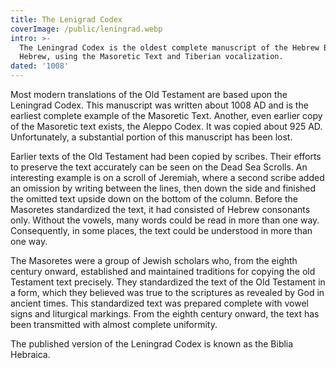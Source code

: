 ```yaml
---
title: The Lenigrad Codex
coverImage: /public/leningrad.webp
intro: >-
  The Leningrad Codex is the oldest complete manuscript of the Hebrew Bible in
  Hebrew, using the Masoretic Text and Tiberian vocalization.
dated: '1008'
---
```


Most modern translations of the Old Testament are based upon the Leningrad Codex. This manuscript was written about 1008 AD and is the earliest complete example of the Masoretic Text. Another, even earlier copy of the Masoretic text exists, the Aleppo Codex. It was copied about 925 AD. Unfortunately, a substantial portion of this manuscript has been lost.

Earlier texts of the Old Testament had been copied by scribes. Their efforts to preserve the text accurately can be seen on the Dead Sea Scrolls. An interesting example is on a scroll of Jeremiah, where a second scribe added an omission by writing between the lines, then down the side and finished the omitted text upside down on the bottom of the column. Before the Masoretes standardized the text, it had consisted of Hebrew consonants only. Without the vowels, many words could be read in more than one way. Consequently, in some places, the text could be understood in more than one way.

The Masoretes were a group of Jewish scholars who, from the eighth century onward, established and maintained traditions for copying the old Testament text precisely. They standardized the text of the Old Testament in a form, which they believed was true to the scriptures as revealed by God in ancient times. This standardized text was prepared complete with vowel signs and liturgical markings. From the eighth century onward, the text has been transmitted with almost complete uniformity.

The published version of the Leningrad Codex is known as the Biblia Hebraica.
